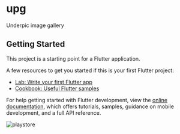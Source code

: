# upg

Underpic image gallery

## Getting Started

This project is a starting point for a Flutter application.

A few resources to get you started if this is your first Flutter project:

- [Lab: Write your first Flutter app](https://docs.flutter.dev/get-started/codelab)
- [Cookbook: Useful Flutter samples](https://docs.flutter.dev/cookbook)

For help getting started with Flutter development, view the
[online documentation](https://docs.flutter.dev/), which offers tutorials,
samples, guidance on mobile development, and a full API reference.

![playstore](https://github.com/Nagarasu0408/UPG/assets/88180695/e9289510-d32f-4f43-ad1b-2fb7b3b8022e)
